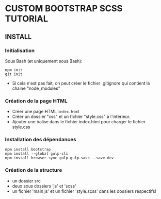# CUSTOM BOOTSTRAP SCSS TUTORIAL


## INSTALL

### Initialisation

Sous Bash (et uniquement sous Bash):
```
npm init
git init
```
- Si cela n'est pas fait, on peut créer le fichier .gitignore qui contient la chaine "node_modules"

### Création de la page HTML

- Créer une page HTML ```index.html``` 
- Créer un dossier "css" et un fichier "style.css" à l'intérieur.
- Ajouter une balise <link> dans le fichier index.html pour charger le fichier style.css


### Installation des dépendances

```
npm install bootstrap
npm install --global gulp-cli
npm install browser-sync gulp gulp-sass --save-dev
```

### Création de la structure

- un dossier src
- deux sous dossiers 'js' et 'scss'
- un fichier 'main.js' et un fichier 'style.scss' dans les dossiers respectifs!

```

```


